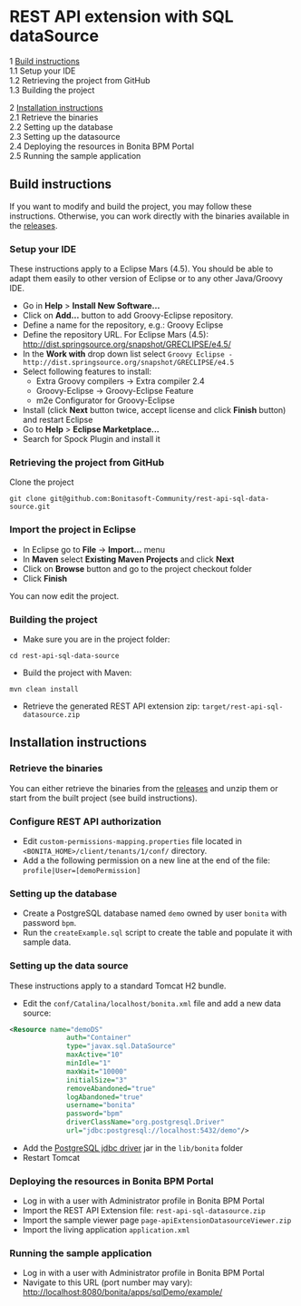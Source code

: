 # REST API extension with SQL dataSource

1 [Build instructions](build-instructions)<br>
1.1 Setup your IDE<br>
1.2 Retrieving the project from GitHub<br>
1.3 Building the project<br>

2 [Installation instructions](installation-instructions)<br>
2.1 Retrieve the binaries<br>
2.2 Setting up the database<br>
2.3 Setting up the datasource<br>
2.4 Deploying the resources in Bonita BPM Portal<br>
2.5 Running the sample application<br>


## Build instructions
If you want to modify and build the project, you may follow these instructions.
Otherwise, you can work directly with the binaries available in the [releases](../../releases).


### Setup your IDE
These instructions apply to a Eclipse Mars (4.5). You should be able to adapt them easily to other version of Eclipse or to any other Java/Groovy IDE.

- Go in **Help** > **Install New Software...**
- Click on **Add...** button to add Groovy-Eclipse repository.
- Define a name for the repository, e.g.: Groovy Eclipse
- Define the repository URL. For Eclipse Mars (4.5): http://dist.springsource.org/snapshot/GRECLIPSE/e4.5/
- In the **Work with** drop down list select `Groovy Eclipse - http://dist.springsource.org/snapshot/GRECLIPSE/e4.5`
- Select following features to install:
	- Extra Groovy compilers -> Extra compiler 2.4
	- Groovy-Eclipse -> Groovy-Eclipse Feature
	- m2e Configurator for Groovy-Eclipse
- Install (click **Next** button twice, accept license and click **Finish** button) and restart Eclipse
- Go to **Help** > **Eclipse Marketplace...**
- Search for Spock Plugin and install it


### Retrieving the project from GitHub

Clone the project

```shell
git clone git@github.com:Bonitasoft-Community/rest-api-sql-data-source.git
```


### Import the project in Eclipse

- In Eclipse go to **File** -> **Import...** menu
- In **Maven** select **Existing Maven Projects** and click **Next**
- Click on **Browse** button and go to the project checkout folder
- Click **Finish**

You can now edit the project.


### Building the project

- Make sure you are in the project folder:
```shell
cd rest-api-sql-data-source
```

- Build the project with Maven:
```shell
mvn clean install
```
- Retrieve the generated REST API extension zip: `target/rest-api-sql-datasource.zip`


## Installation instructions

### Retrieve the binaries

You can either retrieve the binaries from the [releases](../../releases) and unzip them or start from the built project (see build instructions).


### Configure REST API authorization

- Edit `custom-permissions-mapping.properties` file located in `<BONITA_HOME>/client/tenants/1/conf/` directory.
- Add a the following permission on a new line at the end of the file: `profile|User=[demoPermission]`

### Setting up the database

- Create a PostgreSQL database named `demo` owned by user `bonita` with password `bpm`.
- Run the `createExample.sql` script to create the table and populate it with sample data.


### Setting up the data source

These instructions apply to a standard Tomcat H2 bundle.

- Edit the `conf/Catalina/localhost/bonita.xml` file and add a new data source:

```xml
<Resource name="demoDS"
              auth="Container"
              type="javax.sql.DataSource"
              maxActive="10"
              minIdle="1"
              maxWait="10000"
              initialSize="3"
              removeAbandoned="true"
              logAbandoned="true"
              username="bonita"
              password="bpm"
              driverClassName="org.postgresql.Driver"
              url="jdbc:postgresql://localhost:5432/demo"/>
```

- Add the [PostgreSQL jdbc driver](https://jdbc.postgresql.org/download.html) jar in the `lib/bonita` folder
- Restart Tomcat


### Deploying the resources in Bonita BPM Portal

- Log in with a user with Administrator profile in Bonita BPM Portal
- Import the REST API Extension file: `rest-api-sql-datasource.zip`
- Import the sample viewer page `page-apiExtensionDatasourceViewer.zip`
- Import the living application `application.xml`


### Running the sample application

- Log in with a user with Administrator profile in Bonita BPM Portal
- Navigate to this URL (port number may vary):
[http://localhost:8080/bonita/apps/sqlDemo/example/](http://localhost:8080/bonita/apps/sqlDemo/example/)
